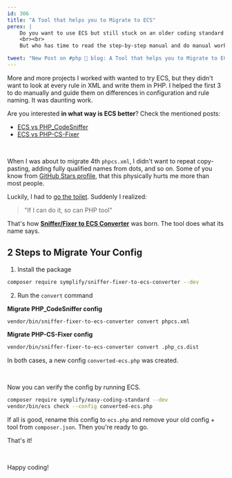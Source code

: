 ```yaml
---
id: 306
title: "A Tool that helps you to Migrate to ECS"
perex: |
    Do you want to use ECS but still stuck on an older coding standard tool? I wrote a post [how to migrate from PHP_CodeSniffer](/blog/2018/06/04/how-to-migrate-from-php-code-sniffer-to-easy-coding-standard/) and [from PHP-CS-Fixer](/blog/2018/06/07/how-to-migrate-from-php-cs-fixer-to-easy-coding-standard/).
    <br><br>
    But who has time to read the step-by-step manual and do manual work? Nobody. That's why today, we'll look at a tool that **will handle the migration to ECS for you**.

tweet: "New Post on #php 🐘 blog: A Tool that helps you to Migrate to ECS"
---
```


More and more projects I worked with wanted to try ECS, but they didn't want to look at every rule in XML and write them in PHP. I helped the first 3 to do manually and guide them on differences in configuration and rule naming. It was daunting work.

Are you interested **in what way is ECS better**? Check the mentioned posts:

- [ECS vs PHP_CodeSniffer](/blog/2018/06/04/how-to-migrate-from-php-code-sniffer-to-easy-coding-standard)
- [ECS vs PHP-CS-Fixer](/blog/2018/06/07/how-to-migrate-from-php-cs-fixer-to-easy-coding-standard)

<br>

When I was about to migrate 4th `phpcs.xml`, I didn't want to repeat copy-pasting, adding fully qualified names from dots, and so on. Some of you know from [GitHub Stars profile](https://stars.github.com/profiles/tomasvotruba/), that this physically hurts me more than most people.

Luckily, I had to [go the toilet](https://twitter.com/VotrubaT/status/1368894569853648900). Suddenly I realized:

<blockquote class="blockquote text-center">
"If I can do it, so can PHP tool"
</blockquote>

That's how **[Sniffer/Fixer to ECS Converter](https://github.com/symplify/sniffer-fixer-to-ecs-converter)** was born. The tool does what its name says.

## 2 Steps to Migrate Your Config

1. Install the package

```bash
composer require symplify/sniffer-fixer-to-ecs-converter --dev
```

2. Run the `convert` command

**Migrate PHP_CodeSniffer config**

```bash
vendor/bin/sniffer-fixer-to-ecs-converter convert phpcs.xml
```

**Migrate PHP-CS-Fixer config**

```bash
vendor/bin/sniffer-fixer-to-ecs-converter convert .php_cs.dist
```

In both cases, a new config `converted-ecs.php` was created.

<br>

Now you can verify the config by running ECS.

```bash
composer require symplify/easy-coding-standard --dev
vendor/bin/ecs check --config converted-ecs.php
```

If all is good, rename this config to `ecs.php` and remove your old config + tool from `composer.json`. Then you're ready to go.

That's it!

<br>

Happy coding!
